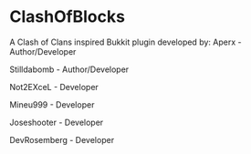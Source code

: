 ClashOfBlocks
=============
A Clash of Clans inspired Bukkit plugin developed by:
Aperx - Author/Developer

Stilldabomb - Author/Developer

Not2EXceL - Developer

Mineu999 - Developer

Joseshooter - Developer

DevRosemberg - Developer
